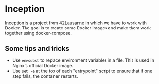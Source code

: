 # Inception

Inception is a project from 42Lausanne in which we have to work with Docker.
The goal is to create some Docker images and make them work together using docker-compose.

## Some tips and tricks

- Use `envsubst` to replace environment variables in a file. This is used in Nginx's official Docker image.
- Use `set -e` at the top of each "entrypoint" script to ensure that if one step fails, the container restarts.

